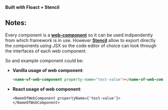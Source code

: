 **Built with Floact + Stencil**

## Notes:

Every component is a [**web-component**](https://developer.mozilla.org/en-US/docs/Web/Web_Components) so it can be used indipendently from which framework is in use.
However [**Stencil**](https://stenciljs.com/docs/react) allow to export directly the components using JSX so the code editor of choice can look through the interfaces of each web component.

So and example component could be:

- **Vanilla usage of web component**:

  ```html
  <name-of-web-component property-name="test-value"></name-of-web-component>
  ```

- **React usage of web component**:

  ```TSX
  <NameOfWebComponent propertyName={'test-value'}></NameOfWebComponent>
  ```
